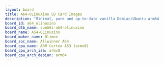 ```yaml
---
layout: board
title: A64-OLinuXino SD Card Images
description: "Minimal, pure and up-to-date vanilla Debian/Ubuntu arm64 SD card images for A64-OLinuXino by Olimex, SoC: Allwinner A64, CPU ISA: armv8"
board_id: a64_olinuxino
board_dtb_name: sun50i-a64-olinuxino
board_name: A64-OLinuXino
board_maker_name: Olimex
board_soc_name: Allwinner A64
board_cpu_name: ARM Cortex A53 (armv8)
board_cpu_arch_isa: armv8
board_cpu_arch_debian: arm64
---
```

